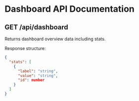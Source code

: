 # Dashboard API Documentation

## GET /api/dashboard
Returns dashboard overview data including stats.

Response structure:
```json
{
  "stats": [
    {
      "label": "string",
      "value": "string",
      "id": number
    }
  ]
}
```